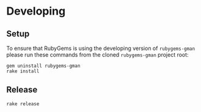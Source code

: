 Developing
==========

Setup
-----

To ensure that RubyGems is using the developing version of `rubygems-gman`
please run these commands from the cloned `rubygems-gman` project root:

    gem uninstall rubygems-gman
    rake install

Release
-------

    rake release
